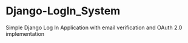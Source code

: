 # Django-LogIn_System
Simple Django Log In Application with email verification and OAuth 2.0 implementation
